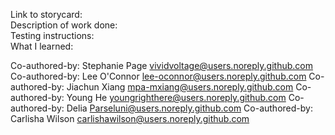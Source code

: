 Link to storycard:   
Description of work done:  
Testing instructions:  
What I learned:  



Co-authored-by: Stephanie Page <vividvoltage@users.noreply.github.com> 
Co-authored-by: Lee O'Connor <lee-oconnor@users.noreply.github.com>
Co-authored-by: Jiachun Xiang <mpa-mxiang@users.noreply.github.com> 
Co-authored-by: Young He <youngrighthere@users.noreply.github.com> 
Co-authored-by: Delia <Parseluni@users.noreply.github.com> 
Co-authored-by: Carlisha Wilson <carlishawilson@users.noreply.github.com>
